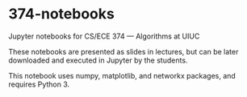 # 374-notebooks
Jupyter notebooks for CS/ECE 374 — Algorithms at UIUC

These notebooks are presented as slides in lectures, but can be later downloaded and executed in Jupyter by the students.

This notebook uses numpy, matplotlib, and networkx packages, and requires Python 3.
